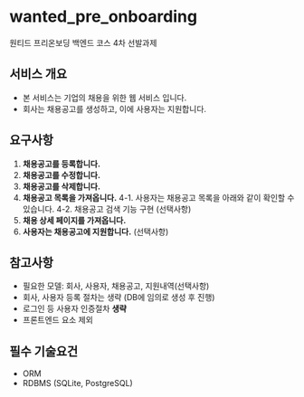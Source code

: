 # wanted_pre_onboarding

원티드 프리온보딩 백엔드 코스 4차 선발과제

## 서비스 개요

- 본 서비스는 기업의 채용을 위한 웹 서비스 입니다.
- 회사는 채용공고를 생성하고, 이에 사용자는 지원합니다.

## 요구사항

1. **채용공고를 등록합니다.**
2. **채용공고를 수정합니다.**
3. **채용공고를 삭제합니다.**
4. **채용공고 목록을 가져옵니다.**
   4-1. 사용자는 채용공고 목록을 아래와 같이 확인할 수 있습니다.
   4-2. 채용공고 검색 기능 구현 (선택사항)
5. **채용 상세 페이지를 가져옵니다.**
6. **사용자는 채용공고에 지원합니다.** (선택사항)

## 참고사항

- 필요한 모델: 회사, 사용자, 채용공고, 지원내역(선택사항)
- 회사, 사용자 등록 절차는 생략 (DB에 임의로 생성 후 진행)
- 로그인 등 사용자 인증절차 **생략**
- 프론트엔드 요소 제외

## 필수 기술요건

- ORM
- RDBMS (SQLite, PostgreSQL)
